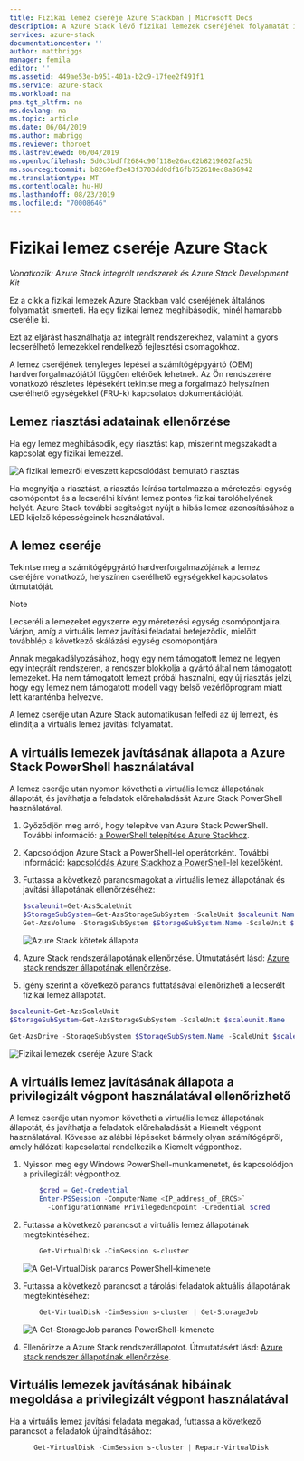 ```yaml
---
title: Fizikai lemez cseréje Azure Stackban | Microsoft Docs
description: A Azure Stack lévő fizikai lemezek cseréjének folyamatát ismerteti.
services: azure-stack
documentationcenter: ''
author: mattbriggs
manager: femila
editor: ''
ms.assetid: 449ae53e-b951-401a-b2c9-17fee2f491f1
ms.service: azure-stack
ms.workload: na
pms.tgt_pltfrm: na
ms.devlang: na
ms.topic: article
ms.date: 06/04/2019
ms.author: mabrigg
ms.reviewer: thoroet
ms.lastreviewed: 06/04/2019
ms.openlocfilehash: 5d0c3bdff2684c90f118e26ac62b8219802fa25b
ms.sourcegitcommit: b8260ef3e43f3703dd0df16fb752610ec8a86942
ms.translationtype: MT
ms.contentlocale: hu-HU
ms.lasthandoff: 08/23/2019
ms.locfileid: "70008646"
---
```

# <a name="replace-a-physical-disk-in-azure-stack"></a>Fizikai lemez cseréje Azure Stack

*Vonatkozik: Azure Stack integrált rendszerek és Azure Stack Development Kit*

Ez a cikk a fizikai lemezek Azure Stackban való cseréjének általános folyamatát ismerteti. Ha egy fizikai lemez meghibásodik, minél hamarabb cserélje ki.

Ezt az eljárást használhatja az integrált rendszerekhez, valamint a gyors lecserélhető lemezekkel rendelkező fejlesztési csomagokhoz.

A lemez cseréjének tényleges lépései a számítógépgyártó (OEM) hardverforgalmazójától függően eltérőek lehetnek. Az Ön rendszerére vonatkozó részletes lépésekért tekintse meg a forgalmazó helyszínen cserélhető egységekkel (FRU-k) kapcsolatos dokumentációját.

## <a name="review-disk-alert-information"></a>Lemez riasztási adatainak ellenőrzése
Ha egy lemez meghibásodik, egy riasztást kap, miszerint megszakadt a kapcsolat egy fizikai lemezzel.

![A fizikai lemezről elveszett kapcsolódást bemutató riasztás](media/azure-stack-replace-disk/DiskAlert.png)

Ha megnyitja a riasztást, a riasztás leírása tartalmazza a méretezési egység csomópontot és a lecserélni kívánt lemez pontos fizikai tárolóhelyének helyét. Azure Stack további segítséget nyújt a hibás lemez azonosításához a LED kijelző képességeinek használatával.

## <a name="replace-the-disk"></a>A lemez cseréje

Tekintse meg a számítógépgyártó hardverforgalmazójának a lemez cseréjére vonatkozó, helyszínen cserélhető egységekkel kapcsolatos útmutatóját.

> [!note]
> Lecseréli a lemezeket egyszerre egy méretezési egység csomópontjaira. Várjon, amíg a virtuális lemez javítási feladatai befejeződik, mielőtt továbblép a következő skálázási egység csomópontjára

Annak megakadályozásához, hogy egy nem támogatott lemez ne legyen egy integrált rendszeren, a rendszer blokkolja a gyártó által nem támogatott lemezeket. Ha nem támogatott lemezt próbál használni, egy új riasztás jelzi, hogy egy lemez nem támogatott modell vagy belső vezérlőprogram miatt lett karanténba helyezve.

A lemez cseréje után Azure Stack automatikusan felfedi az új lemezt, és elindítja a virtuális lemez javítási folyamatát.

## <a name="check-the-status-of-virtual-disk-repair-using-azure-stack-powershell"></a>A virtuális lemezek javításának állapota a Azure Stack PowerShell használatával

A lemez cseréje után nyomon követheti a virtuális lemez állapotának állapotát, és javíthatja a feladatok előrehaladását Azure Stack PowerShell használatával.

1. Győződjön meg arról, hogy telepítve van Azure Stack PowerShell. További információ: [a PowerShell telepítése Azure Stackhoz](azure-stack-powershell-install.md).
2. Kapcsolódjon Azure Stack a PowerShell-lel operátorként. További információ: [kapcsolódás Azure Stackhoz a PowerShell-](azure-stack-powershell-configure-admin.md)lel kezelőként.
3. Futtassa a következő parancsmagokat a virtuális lemez állapotának és javítási állapotának ellenőrzéséhez:
    ```powershell  
    $scaleunit=Get-AzsScaleUnit
    $StorageSubSystem=Get-AzsStorageSubSystem -ScaleUnit $scaleunit.Name
    Get-AzsVolume -StorageSubSystem $StorageSubSystem.Name -ScaleUnit $scaleunit.name | Select-Object VolumeLabel, OperationalStatus, RepairStatus
    ```

    ![Azure Stack kötetek állapota](media/azure-stack-replace-disk/get-azure-stack-volumes-health.png)

4. Azure Stack rendszerállapotának ellenőrzése. Útmutatásért lásd: [Azure stack rendszer állapotának ellenőrzése](azure-stack-diagnostic-test.md).
5. Igény szerint a következő parancs futtatásával ellenőrizheti a lecserélt fizikai lemez állapotát.

```powershell  
$scaleunit=Get-AzsScaleUnit
$StorageSubSystem=Get-AzsStorageSubSystem -ScaleUnit $scaleunit.Name

Get-AzsDrive -StorageSubSystem $StorageSubSystem.Name -ScaleUnit $scaleunit.name | Sort-Object StorageNode,MediaType,PhysicalLocation | Format-Table Storagenode, Healthstatus, PhysicalLocation, Model, MediaType,  CapacityGB, CanPool, CannotPoolReason
```

![Fizikai lemezek cseréje Azure Stack](media/azure-stack-replace-disk/check-replaced-physical-disks-azure-stack.png)

## <a name="check-the-status-of-virtual-disk-repair-using-the-privileged-endpoint"></a>A virtuális lemez javításának állapota a privilegizált végpont használatával ellenőrizhető
 
A lemez cseréje után nyomon követheti a virtuális lemez állapotának állapotát, és javíthatja a feladatok előrehaladását a Kiemelt végpont használatával. Kövesse az alábbi lépéseket bármely olyan számítógépről, amely hálózati kapcsolattal rendelkezik a Kiemelt végponthoz.

1. Nyisson meg egy Windows PowerShell-munkamenetet, és kapcsolódjon a privilegizált végponthoz.
    ```powershell
        $cred = Get-Credential
        Enter-PSSession -ComputerName <IP_address_of_ERCS>`
          -ConfigurationName PrivilegedEndpoint -Credential $cred
    ``` 
  
2. Futtassa a következő parancsot a virtuális lemez állapotának megtekintéséhez:
    ```powershell
        Get-VirtualDisk -CimSession s-cluster
    ```
   ![A Get-VirtualDisk parancs PowerShell-kimenete](media/azure-stack-replace-disk/GetVirtualDiskOutput.png)

3. Futtassa a következő parancsot a tárolási feladatok aktuális állapotának megtekintéséhez:
    ```powershell
        Get-VirtualDisk -CimSession s-cluster | Get-StorageJob
    ```
      ![A Get-StorageJob parancs PowerShell-kimenete](media/azure-stack-replace-disk/GetStorageJobOutput.png)

4. Ellenőrizze a Azure Stack rendszerállapotot. Útmutatásért lásd: [Azure stack rendszer állapotának ellenőrzése](azure-stack-diagnostic-test.md).


## <a name="troubleshoot-virtual-disk-repair-using-the-privileged-endpoint"></a>Virtuális lemezek javításának hibáinak megoldása a privilegizált végpont használatával

Ha a virtuális lemez javítási feladata megakad, futtassa a következő parancsot a feladatok újraindításához:
  ```powershell
        Get-VirtualDisk -CimSession s-cluster | Repair-VirtualDisk
  ``` 
